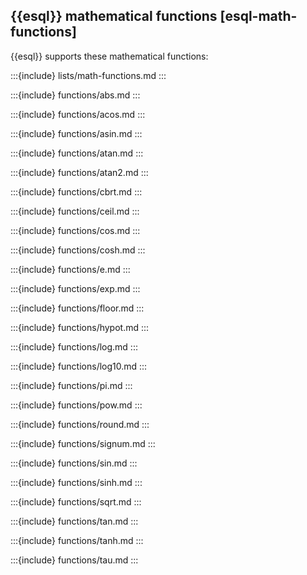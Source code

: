 ## {{esql}} mathematical functions [esql-math-functions]


{{esql}} supports these mathematical functions:

:::{include} lists/math-functions.md
:::

:::{include} functions/abs.md
:::

:::{include} functions/acos.md
:::

:::{include} functions/asin.md
:::

:::{include} functions/atan.md
:::

:::{include} functions/atan2.md
:::

:::{include} functions/cbrt.md
:::

:::{include} functions/ceil.md
:::

:::{include} functions/cos.md
:::

:::{include} functions/cosh.md
:::

:::{include} functions/e.md
:::

:::{include} functions/exp.md
:::

:::{include} functions/floor.md
:::

:::{include} functions/hypot.md
:::

:::{include} functions/log.md
:::

:::{include} functions/log10.md
:::

:::{include} functions/pi.md
:::

:::{include} functions/pow.md
:::

:::{include} functions/round.md
:::

:::{include} functions/signum.md
:::

:::{include} functions/sin.md
:::

:::{include} functions/sinh.md
:::

:::{include} functions/sqrt.md
:::

:::{include} functions/tan.md
:::

:::{include} functions/tanh.md
:::

:::{include} functions/tau.md
:::

